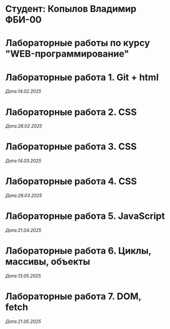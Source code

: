 # Студент: Копылов Владимир ФБИ-00

# Лабораторные работы по курсу "WEB-программирование"

# Лабораторные работа 1. Git + html

*Дата:14.02.2025* 

# Лабораторные работа 2. CSS

*Дата:28.02.2025* 

# Лабораторные работа 3. CSS

*Дата:14.03.2025* 

# Лабораторные работа 4. CSS

*Дата:28.03.2025* 

# Лабораторные работа 5. JavaScript

*Дата:21.04.2025* 

# Лабораторные работа 6. Циклы, массивы, объекты

*Дата:13.05.2025* 

# Лабораторные работа 7. DOM, fetch


*Дата:21.05.2025* 